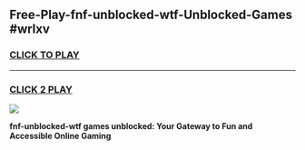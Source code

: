 
## Free-Play-fnf-unblocked-wtf-Unblocked-Games #wrlxv
<h3>
<a href="https://news.freeplayer.one?title=fnf-unblocked-wtf&ref=8M">CLICK TO PLAY</a></h3>
<hr>

<h3>
<a href="https://news.freeplayer.one?title=fnf-unblocked-wtf&ref=8M">CLICK 2 PLAY</a>
  
</h3>

<a href="https://news.freeplayer.one?title=fnf-unblocked-wtf&ref=8M"><img src="https://clearcache.store/games.png"></a>


**fnf-unblocked-wtf games unblocked: Your Gateway to Fun and Accessible Online Gaming**

